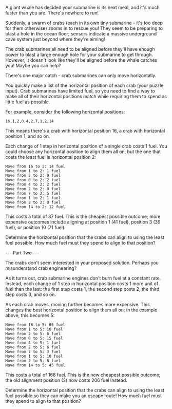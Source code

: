 A giant whale has decided your submarine is its next meal, and it's much faster than you are. There's nowhere to run!

Suddenly, a swarm of crabs (each in its own tiny submarine - it's too deep for them otherwise) zooms in to rescue you! They seem to be preparing to blast a hole in the ocean floor; sensors indicate a massive underground cave system just beyond where they're aiming!

The crab submarines all need to be aligned before they'll have enough power to blast a large enough hole for your submarine to get through. However, it doesn't look like they'll be aligned before the whale catches you! Maybe you can help?

There's one major catch - crab submarines can only move horizontally.

You quickly make a list of the horizontal position of each crab (your puzzle input). Crab submarines have limited fuel, so you need to find a way to make all of their horizontal positions match while requiring them to spend as little fuel as possible.

For example, consider the following horizontal positions:

`16,1,2,0,4,2,7,1,2,14`

This means there's a crab with horizontal position 16, a crab with horizontal position 1, and so on.

Each change of 1 step in horizontal position of a single crab costs 1 fuel. You could choose any horizontal position to align them all on, but the one that costs the least fuel is horizontal position 2:

    Move from 16 to 2: 14 fuel
    Move from 1 to 2: 1 fuel
    Move from 2 to 2: 0 fuel
    Move from 0 to 2: 2 fuel
    Move from 4 to 2: 2 fuel
    Move from 2 to 2: 0 fuel
    Move from 7 to 2: 5 fuel
    Move from 1 to 2: 1 fuel
    Move from 2 to 2: 0 fuel
    Move from 14 to 2: 12 fuel

This costs a total of 37 fuel. This is the cheapest possible outcome; more expensive outcomes include aligning at position 1 (41 fuel), position 3 (39 fuel), or position 10 (71 fuel).

Determine the horizontal position that the crabs can align to using the least fuel possible. How much fuel must they spend to align to that position?

--- Part Two ---

The crabs don't seem interested in your proposed solution. Perhaps you misunderstand crab engineering?

As it turns out, crab submarine engines don't burn fuel at a constant rate. Instead, each change of 1 step in horizontal position costs 1 more unit of fuel than the last: the first step costs 1, the second step costs 2, the third step costs 3, and so on.

As each crab moves, moving further becomes more expensive. This changes the best horizontal position to align them all on; in the example above, this becomes 5:

    Move from 16 to 5: 66 fuel
    Move from 1 to 5: 10 fuel
    Move from 2 to 5: 6 fuel
    Move from 0 to 5: 15 fuel
    Move from 4 to 5: 1 fuel
    Move from 2 to 5: 6 fuel
    Move from 7 to 5: 3 fuel
    Move from 1 to 5: 10 fuel
    Move from 2 to 5: 6 fuel
    Move from 14 to 5: 45 fuel

This costs a total of 168 fuel. This is the new cheapest possible outcome; the old alignment position (2) now costs 206 fuel instead.

Determine the horizontal position that the crabs can align to using the least fuel possible so they can make you an escape route! How much fuel must they spend to align to that position?
